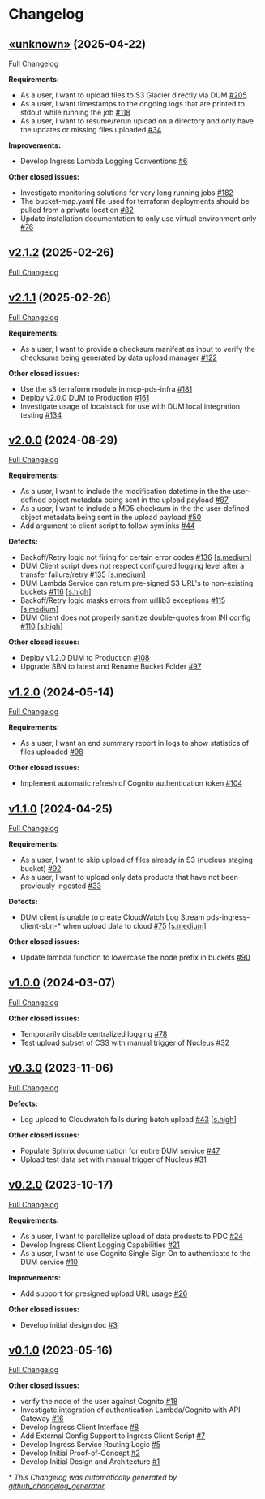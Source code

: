 # Changelog

## [«unknown»](https://github.com/NASA-PDS/data-upload-manager/tree/«unknown») (2025-04-22)

[Full Changelog](https://github.com/NASA-PDS/data-upload-manager/compare/v2.1.2...«unknown»)

**Requirements:**

- As a user, I want to upload files to S3 Glacier directly via DUM [\#205](https://github.com/NASA-PDS/data-upload-manager/issues/205)
- As a user, I want timestamps to the ongoing logs that are printed to stdout while running the job [\#118](https://github.com/NASA-PDS/data-upload-manager/issues/118)
- As a user, I want to resume/rerun upload on a directory and only have the updates or missing files uploaded [\#34](https://github.com/NASA-PDS/data-upload-manager/issues/34)

**Improvements:**

- Develop Ingress Lambda Logging Conventions [\#6](https://github.com/NASA-PDS/data-upload-manager/issues/6)

**Other closed issues:**

- Investigate monitoring solutions for very long running jobs [\#182](https://github.com/NASA-PDS/data-upload-manager/issues/182)
- The bucket-map.yaml file used for terraform deployments should be pulled from a private location   [\#82](https://github.com/NASA-PDS/data-upload-manager/issues/82)
- Update installation documentation to only use virtual environment only [\#76](https://github.com/NASA-PDS/data-upload-manager/issues/76)

## [v2.1.2](https://github.com/NASA-PDS/data-upload-manager/tree/v2.1.2) (2025-02-26)

[Full Changelog](https://github.com/NASA-PDS/data-upload-manager/compare/v2.1.1...v2.1.2)

## [v2.1.1](https://github.com/NASA-PDS/data-upload-manager/tree/v2.1.1) (2025-02-26)

[Full Changelog](https://github.com/NASA-PDS/data-upload-manager/compare/v2.0.0...v2.1.1)

**Requirements:**

- As a user, I want to provide a checksum manifest as input to verify the checksums being generated by data upload manager [\#122](https://github.com/NASA-PDS/data-upload-manager/issues/122)

**Other closed issues:**

- Use the s3 terraform module in mcp-pds-infra [\#181](https://github.com/NASA-PDS/data-upload-manager/issues/181)
- Deploy v2.0.0 DUM to Production [\#161](https://github.com/NASA-PDS/data-upload-manager/issues/161)
- Investigate usage of localstack for use with DUM local integration testing [\#134](https://github.com/NASA-PDS/data-upload-manager/issues/134)

## [v2.0.0](https://github.com/NASA-PDS/data-upload-manager/tree/v2.0.0) (2024-08-29)

[Full Changelog](https://github.com/NASA-PDS/data-upload-manager/compare/v1.2.0...v2.0.0)

**Requirements:**

- As a user, I want to include the modification datetime in the the user-defined object metadata being sent in the upload payload [\#87](https://github.com/NASA-PDS/data-upload-manager/issues/87)
- As a user, I want to include a MD5 checksum in the the user-defined object metadata being sent in the upload payload [\#50](https://github.com/NASA-PDS/data-upload-manager/issues/50)
- Add argument to client script to follow symlinks [\#44](https://github.com/NASA-PDS/data-upload-manager/issues/44)

**Defects:**

- Backoff/Retry logic not firing for certain error codes [\#136](https://github.com/NASA-PDS/data-upload-manager/issues/136) [[s.medium](https://github.com/NASA-PDS/data-upload-manager/labels/s.medium)]
- DUM Client script does not respect configured logging level after a transfer failure/retry [\#135](https://github.com/NASA-PDS/data-upload-manager/issues/135) [[s.medium](https://github.com/NASA-PDS/data-upload-manager/labels/s.medium)]
- DUM Lambda Service can return pre-signed S3 URL's to non-existing buckets [\#116](https://github.com/NASA-PDS/data-upload-manager/issues/116) [[s.high](https://github.com/NASA-PDS/data-upload-manager/labels/s.high)]
- Backoff/Retry logic masks errors from urllib3 exceptions [\#115](https://github.com/NASA-PDS/data-upload-manager/issues/115) [[s.medium](https://github.com/NASA-PDS/data-upload-manager/labels/s.medium)]
- DUM Client does not properly sanitize double-quotes from INI config [\#110](https://github.com/NASA-PDS/data-upload-manager/issues/110) [[s.high](https://github.com/NASA-PDS/data-upload-manager/labels/s.high)]

**Other closed issues:**

- Deploy v1.2.0 DUM to Production [\#108](https://github.com/NASA-PDS/data-upload-manager/issues/108)
- Upgrade SBN to latest and Rename Bucket Folder [\#97](https://github.com/NASA-PDS/data-upload-manager/issues/97)

## [v1.2.0](https://github.com/NASA-PDS/data-upload-manager/tree/v1.2.0) (2024-05-14)

[Full Changelog](https://github.com/NASA-PDS/data-upload-manager/compare/v1.1.0...v1.2.0)

**Requirements:**

- As a user, I want an end summary report in logs to show statistics of files uploaded [\#98](https://github.com/NASA-PDS/data-upload-manager/issues/98)

**Other closed issues:**

- Implement automatic refresh of Cognito authentication token [\#104](https://github.com/NASA-PDS/data-upload-manager/issues/104)

## [v1.1.0](https://github.com/NASA-PDS/data-upload-manager/tree/v1.1.0) (2024-04-25)

[Full Changelog](https://github.com/NASA-PDS/data-upload-manager/compare/v1.0.0...v1.1.0)

**Requirements:**

- As a user, I want to skip upload of files already in S3 \(nucleus staging bucket\) [\#92](https://github.com/NASA-PDS/data-upload-manager/issues/92)
- As a user, I want to upload only data products that have not been previously ingested [\#33](https://github.com/NASA-PDS/data-upload-manager/issues/33)

**Defects:**

- DUM client is unable to create CloudWatch Log Stream pds-ingress-client-sbn-\* when upload data to cloud [\#75](https://github.com/NASA-PDS/data-upload-manager/issues/75) [[s.medium](https://github.com/NASA-PDS/data-upload-manager/labels/s.medium)]

**Other closed issues:**

- Update lambda function to lowercase the node prefix in buckets [\#90](https://github.com/NASA-PDS/data-upload-manager/issues/90)

## [v1.0.0](https://github.com/NASA-PDS/data-upload-manager/tree/v1.0.0) (2024-03-07)

[Full Changelog](https://github.com/NASA-PDS/data-upload-manager/compare/v0.3.0...v1.0.0)

**Other closed issues:**

- Temporarily disable centralized logging [\#78](https://github.com/NASA-PDS/data-upload-manager/issues/78)
- Test upload subset of CSS with manual trigger of Nucleus [\#32](https://github.com/NASA-PDS/data-upload-manager/issues/32)

## [v0.3.0](https://github.com/NASA-PDS/data-upload-manager/tree/v0.3.0) (2023-11-06)

[Full Changelog](https://github.com/NASA-PDS/data-upload-manager/compare/v0.2.0...v0.3.0)

**Defects:**

- Log upload to Cloudwatch fails during batch upload [\#43](https://github.com/NASA-PDS/data-upload-manager/issues/43) [[s.high](https://github.com/NASA-PDS/data-upload-manager/labels/s.high)]

**Other closed issues:**

- Populate Sphinx documentation for entire DUM service [\#47](https://github.com/NASA-PDS/data-upload-manager/issues/47)
- Upload test data set with manual trigger of Nucleus [\#31](https://github.com/NASA-PDS/data-upload-manager/issues/31)

## [v0.2.0](https://github.com/NASA-PDS/data-upload-manager/tree/v0.2.0) (2023-10-17)

[Full Changelog](https://github.com/NASA-PDS/data-upload-manager/compare/v0.1.0...v0.2.0)

**Requirements:**

- As a user, I want to parallelize upload of data products to PDC [\#24](https://github.com/NASA-PDS/data-upload-manager/issues/24)
- Develop Ingress Client Logging Capabilities [\#21](https://github.com/NASA-PDS/data-upload-manager/issues/21)
- As a user, I want to use Cognito Single Sign On to authenticate to the DUM service [\#10](https://github.com/NASA-PDS/data-upload-manager/issues/10)

**Improvements:**

- Add support for presigned upload URL usage [\#26](https://github.com/NASA-PDS/data-upload-manager/issues/26)

**Other closed issues:**

- Develop initial design doc [\#3](https://github.com/NASA-PDS/data-upload-manager/issues/3)

## [v0.1.0](https://github.com/NASA-PDS/data-upload-manager/tree/v0.1.0) (2023-05-16)

[Full Changelog](https://github.com/NASA-PDS/data-upload-manager/compare/ed1ba8db788146a62149df3915d6ccc0c4bcf6c6...v0.1.0)

**Other closed issues:**

- verify the node of the user against Cognito [\#18](https://github.com/NASA-PDS/data-upload-manager/issues/18)
- Investigate integration of authentication Lambda/Cognito with API Gateway [\#16](https://github.com/NASA-PDS/data-upload-manager/issues/16)
- Develop Ingress Client Interface [\#8](https://github.com/NASA-PDS/data-upload-manager/issues/8)
- Add External Config Support to Ingress Client Script [\#7](https://github.com/NASA-PDS/data-upload-manager/issues/7)
- Develop Ingress Service Routing Logic [\#5](https://github.com/NASA-PDS/data-upload-manager/issues/5)
- Develop Initial Proof-of-Concept [\#2](https://github.com/NASA-PDS/data-upload-manager/issues/2)
- Develop Initial Design and Architecture [\#1](https://github.com/NASA-PDS/data-upload-manager/issues/1)



\* *This Changelog was automatically generated by [github_changelog_generator](https://github.com/github-changelog-generator/github-changelog-generator)*
